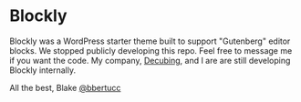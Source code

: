 # Blockly

Blockly was a WordPress starter theme built to support "Gutenberg" editor blocks. We stopped publicly developing this repo. Feel free to message me if you want the code. My company, [Decubing](https://github.com/decubing), and I are are still developing Blockly internally.

All the best,
Blake [@bbertucc](https://github.com/bbertucc)
